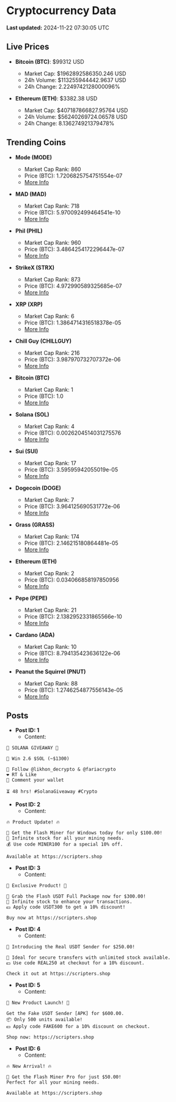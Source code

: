 # Cryptocurrency Data

**Last updated:** 2024-11-22 07:30:05 UTC

## Live Prices
- **Bitcoin (BTC)**: $99312 USD
  - Market Cap: $1962892586350.246 USD
  - 24h Volume: $113255944442.9637 USD
  - 24h Change: 2.2249742128000096%

- **Ethereum (ETH)**: $3382.38 USD
  - Market Cap: $407187866827.95764 USD
  - 24h Volume: $56240269724.06578 USD
  - 24h Change: 8.136274921379478%

## Trending Coins
- **Mode (MODE)**
  - Market Cap Rank: 860
  - Price (BTC): 1.7206825754751554e-07
  - [More Info](https://www.coingecko.com/en/coins/mode)

- **MAD (MAD)**
  - Market Cap Rank: 718
  - Price (BTC): 5.970092499464541e-10
  - [More Info](https://www.coingecko.com/en/coins/mad-2)

- **Phil (PHIL)**
  - Market Cap Rank: 960
  - Price (BTC): 3.4864254172296447e-07
  - [More Info](https://www.coingecko.com/en/coins/phil)

- **StrikeX (STRX)**
  - Market Cap Rank: 873
  - Price (BTC): 4.972990589325685e-07
  - [More Info](https://www.coingecko.com/en/coins/strike-x)

- **XRP (XRP)**
  - Market Cap Rank: 6
  - Price (BTC): 1.3864714316518378e-05
  - [More Info](https://www.coingecko.com/en/coins/xrp)

- **Chill Guy (CHILLGUY)**
  - Market Cap Rank: 216
  - Price (BTC): 3.987970732707372e-06
  - [More Info](https://www.coingecko.com/en/coins/chill-guy)

- **Bitcoin (BTC)**
  - Market Cap Rank: 1
  - Price (BTC): 1.0
  - [More Info](https://www.coingecko.com/en/coins/bitcoin)

- **Solana (SOL)**
  - Market Cap Rank: 4
  - Price (BTC): 0.0026204514031275576
  - [More Info](https://www.coingecko.com/en/coins/solana)

- **Sui (SUI)**
  - Market Cap Rank: 17
  - Price (BTC): 3.59595942055019e-05
  - [More Info](https://www.coingecko.com/en/coins/sui)

- **Dogecoin (DOGE)**
  - Market Cap Rank: 7
  - Price (BTC): 3.964125690531772e-06
  - [More Info](https://www.coingecko.com/en/coins/dogecoin)

- **Grass (GRASS)**
  - Market Cap Rank: 174
  - Price (BTC): 2.146215180864481e-05
  - [More Info](https://www.coingecko.com/en/coins/grass)

- **Ethereum (ETH)**
  - Market Cap Rank: 2
  - Price (BTC): 0.034066858197850956
  - [More Info](https://www.coingecko.com/en/coins/ethereum)

- **Pepe (PEPE)**
  - Market Cap Rank: 21
  - Price (BTC): 2.1382952331865566e-10
  - [More Info](https://www.coingecko.com/en/coins/pepe)

- **Cardano (ADA)**
  - Market Cap Rank: 10
  - Price (BTC): 8.794135423636122e-06
  - [More Info](https://www.coingecko.com/en/coins/cardano)

- **Peanut the Squirrel (PNUT)**
  - Market Cap Rank: 88
  - Price (BTC): 1.2746254877556143e-05
  - [More Info](https://www.coingecko.com/en/coins/peanut-the-squirrel)

## Posts
- **Post ID: 1**
  - Content:
```
🚀 SOLANA GIVEAWAY 🚀

🎁 Win 2.6 $SOL (~$1300)

🤝 Follow @likhon_decrypto & @fariacrypto
❤️ RT & Like
💬 Comment your wallet

⏳ 48 hrs! #SolanaGiveaway #Crypto
```

- **Post ID: 2**
  - Content:
```
🔥 Product Update! 🔥

🚀 Get the Flash Miner for Windows today for only $100.00!
🔋 Infinite stock for all your mining needs.
💰 Use code MINER100 for a special 10% off.

Available at https://scripters.shop
```

- **Post ID: 3**
  - Content:
```
🎁 Exclusive Product! 🎁

💸 Grab the Flash USDT Full Package now for $300.00!
🎉 Infinite stock to enhance your transactions.
💵 Apply code USDT300 to get a 10% discount!

Buy now at https://scripters.shop
```

- **Post ID: 4**
  - Content:
```
💎 Introducing the Real USDT Sender for $250.00!

💼 Ideal for secure transfers with unlimited stock available.
💵 Use code REAL250 at checkout for a 10% discount.

Check it out at https://scripters.shop
```

- **Post ID: 5**
  - Content:
```
🚀 New Product Launch! 🚀

Get the Fake USDT Sender [APK] for $600.00.
📦 Only 500 units available!
💵 Apply code FAKE600 for a 10% discount on checkout.

Shop now: https://scripters.shop
```

- **Post ID: 6**
  - Content:
```
🔥 New Arrival! 🔥

💸 Get the Flash Miner Pro for just $50.00!
Perfect for all your mining needs.

Available at https://scripters.shop
```

